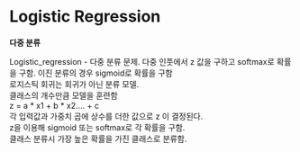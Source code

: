 # Logistic Regression
**다중 분류**

Logistic_regression - 다중 분류 문제. 다중 인풋에서 z 값을 구하고 softmax로 확률을 구함. 이진 분류의 경우 sigmoid로 확률을 구함<br>
로지스틱 회귀는 회귀가 아닌 분류 모델.<br>
클래스의 개수만큼 모델을 훈련함<br>
z = a * x1 + b * x2.... + c<br>
각 입력값과 가중치 곱에 상수를 더한 값으로 z 이 결정된다.<br>
z을 이용해 sigmoid 또는 softmax로 각 확률을 구함.<br>
클래스 분류시 가장 높은 확률을 가진 클래스로 분류함.


